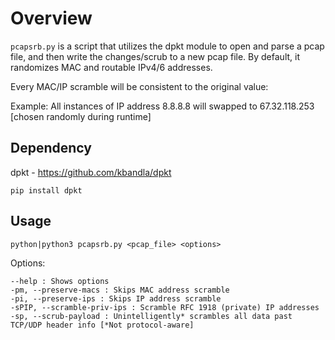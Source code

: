 # Overview

`pcapsrb.py` is a script that utilizes the dpkt module to open and parse a pcap file, and then write the changes/scrub to a new pcap file. By default, it randomizes MAC and routable IPv4/6 addresses.

Every MAC/IP scramble will be consistent to the original value:

Example: All instances of IP address 8.8.8.8 will swapped to 67.32.118.253 [chosen randomly during runtime]

## Dependency

dpkt - https://github.com/kbandla/dpkt
```
pip install dpkt
```

## Usage
```
python|python3 pcapsrb.py <pcap_file> <options>
```

Options:
```
--help : Shows options
-pm, --preserve-macs : Skips MAC address scramble
-pi, --preserve-ips : Skips IP address scramble
-sPIP, --scramble-priv-ips : Scramble RFC 1918 (private) IP addresses
-sp, --scrub-payload : Unintelligently* scrambles all data past TCP/UDP header info [*Not protocol-aware] 
```
